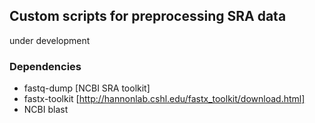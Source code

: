 ## Custom scripts for preprocessing SRA data

under development

### Dependencies

* fastq-dump [NCBI SRA toolkit]
* fastx-toolkit [http://hannonlab.cshl.edu/fastx_toolkit/download.html]
* NCBI blast
